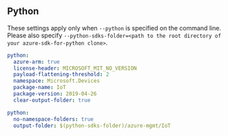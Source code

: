 ## Python

These settings apply only when `--python` is specified on the command line.
Please also specify `--python-sdks-folder=<path to the root directory of your azure-sdk-for-python clone>`.

```yaml $(python)
python:
  azure-arm: true
  license-header: MICROSOFT_MIT_NO_VERSION
  payload-flattening-threshold: 2
  namespace: Microsoft.Devices
  package-name: IoT
  package-version: 2019-04-26
  clear-output-folder: true
```

```yaml $(python)
python:
  no-namespace-folders: true
  output-folder: $(python-sdks-folder)/azure-mgmt/IoT
```
